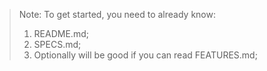 > Note: To get started, you need to already know:
> 
> 1. README.md;
> 2. SPECS.md;
> 3. Optionally will be good if you can read FEATURES.md;